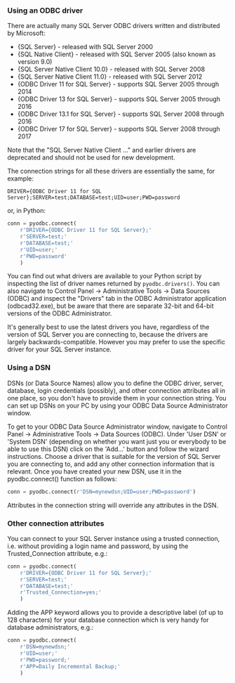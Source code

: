 ### Using an ODBC driver

There are actually many SQL Server ODBC drivers written and distributed by Microsoft:

* {SQL Server} - released with SQL Server 2000
* {SQL Native Client} - released with SQL Server 2005 (also known as version 9.0)
* {SQL Server Native Client 10.0} - released with SQL Server 2008
* {SQL Server Native Client 11.0} - released with SQL Server 2012
* {ODBC Driver 11 for SQL Server} - supports SQL Server 2005 through 2014
* {ODBC Driver 13 for SQL Server} - supports SQL Server 2005 through 2016
* {ODBC Driver 13.1 for SQL Server} - supports SQL Server 2008 through 2016
* {ODBC Driver 17 for SQL Server} - supports SQL Server 2008 through 2017

Note that the "SQL Server Native Client ..." and earlier drivers are deprecated and should not be used for new development.

The connection strings for all these drivers are essentially the same, for example:
```
DRIVER={ODBC Driver 11 for SQL Server};SERVER=test;DATABASE=test;UID=user;PWD=password
```
or, in Python:
```python
conn = pyodbc.connect(
    r'DRIVER={ODBC Driver 11 for SQL Server};'
    r'SERVER=test;'
    r'DATABASE=test;'
    r'UID=user;'
    r'PWD=password'
    )
```
You can find out what drivers are available to your Python script by inspecting the list of driver names returned by `pyodbc.drivers()`. You can also navigate to Control Panel -> Administrative Tools -> Data Sources (ODBC) and inspect the "Drivers" tab in the ODBC Administrator application (odbcad32.exe), but be aware that there are separate 32-bit and 64-bit versions of the ODBC Administrator.

It's generally best to use the latest drivers you have, regardless of the version of SQL Server you are connecting to, because the drivers are largely backwards-compatible.  However you may prefer to use the specific driver for your SQL Server instance.


### Using a DSN

DSNs (or Data Source Names) allow you to define the ODBC driver, server, database, login credentials (possibly), and other connection attributes all in one place, so you don't have to provide them in your connection string.  You can set up DSNs on your PC by using your ODBC Data Source Administrator window.

To get to your ODBC Data Source Administrator window, navigate to Control Panel -> Administrative Tools -> Data Sources (ODBC). Under 'User DSN' or 'System DSN' (depending on whether you want just you or everybody to be able to use this DSN) click on the 'Add...' button and follow the wizard instructions.  Choose a driver that is suitable for the version of SQL Server you are connecting to, and add any other connection information that is relevant.  Once you have created your new DSN, use it in the pyodbc.connect() function as follows:
```python
conn = pyodbc.connect(r'DSN=mynewdsn;UID=user;PWD=password')
```
Attributes in the connection string will override any attributes in the DSN.

### Other connection attributes
You can connect to your SQL Server instance using a trusted connection, i.e. without providing a login name and password, by using the Trusted_Connection attribute, e.g.:
```python
conn = pyodbc.connect(
    r'DRIVER={ODBC Driver 11 for SQL Server};'
    r'SERVER=test;'
    r'DATABASE=test;'
    r'Trusted_Connection=yes;'
    )
```

Adding the APP keyword allows you to provide a descriptive label (of up to 128 characters) for your database connection which is very handy for database administrators, e.g.:
```python
conn = pyodbc.connect(
    r'DSN=mynewdsn;'
    r'UID=user;'
    r'PWD=password;'
    r'APP=Daily Incremental Backup;'
    )
```